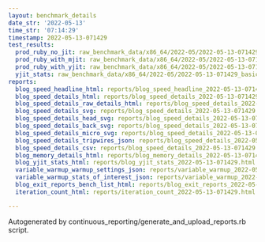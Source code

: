 ```yaml
---
layout: benchmark_details
date_str: '2022-05-13'
time_str: '07:14:29'
timestamp: 2022-05-13-071429
test_results:
  prod_ruby_no_jit: raw_benchmark_data/x86_64/2022-05/2022-05-13-071429_basic_benchmark_prod_ruby_no_jit.json
  prod_ruby_with_mjit: raw_benchmark_data/x86_64/2022-05/2022-05-13-071429_basic_benchmark_prod_ruby_with_mjit.json
  prod_ruby_with_yjit: raw_benchmark_data/x86_64/2022-05/2022-05-13-071429_basic_benchmark_prod_ruby_with_yjit.json
  yjit_stats: raw_benchmark_data/x86_64/2022-05/2022-05-13-071429_basic_benchmark_yjit_stats.json
reports:
  blog_speed_headline_html: reports/blog_speed_headline_2022-05-13-071429.html
  blog_speed_details_html: reports/blog_speed_details_2022-05-13-071429.html
  blog_speed_details_raw_details_html: reports/blog_speed_details_2022-05-13-071429.raw_details.html
  blog_speed_details_svg: reports/blog_speed_details_2022-05-13-071429.svg
  blog_speed_details_head_svg: reports/blog_speed_details_2022-05-13-071429.head.svg
  blog_speed_details_back_svg: reports/blog_speed_details_2022-05-13-071429.back.svg
  blog_speed_details_micro_svg: reports/blog_speed_details_2022-05-13-071429.micro.svg
  blog_speed_details_tripwires_json: reports/blog_speed_details_2022-05-13-071429.tripwires.json
  blog_speed_details_csv: reports/blog_speed_details_2022-05-13-071429.csv
  blog_memory_details_html: reports/blog_memory_details_2022-05-13-071429.html
  blog_yjit_stats_html: reports/blog_yjit_stats_2022-05-13-071429.html
  variable_warmup_warmup_settings_json: reports/variable_warmup_2022-05-13-071429.warmup_settings.json
  variable_warmup_stats_of_interest_json: reports/variable_warmup_2022-05-13-071429.stats_of_interest.json
  blog_exit_reports_bench_list_html: reports/blog_exit_reports_2022-05-13-071429.bench_list.html
  iteration_count_html: reports/iteration_count_2022-05-13-071429.html

---
```

Autogenerated by continuous_reporting/generate_and_upload_reports.rb script.

